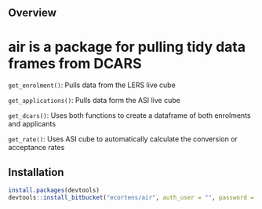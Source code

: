 Overview
---------

air is a package for pulling tidy data frames from DCARS
=======
`get_enrolment()`: Pulls data from the LERS live cube

`get_applications()`: Pulls data form the ASI live cube

`get_dcars()`: Uses both functions to create a dataframe of both enrolments and applicants

`get_rate()`: Uses ASI cube to automatically calculate the conversion or acceptance rates


Installation
------------
``` R
install.packages(devtools)
devtools::install_bitbucket("ecortens/air", auth_user = "", password = "")
```
